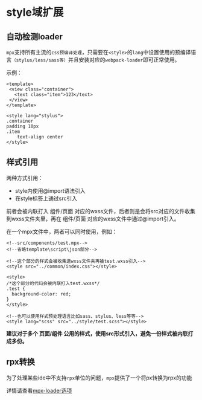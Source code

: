 # style域扩展

## 自动检测loader
 
`mpx`支持所有主流的`css预编译处理`，只需要在`<style>`的`lang`中设置使用的预编译语言`（stylus/less/sass等）`并且安装对应的`webpack-loader`即可正常使用。
 
 示例：
 ```vue
<template>
  <view class="container">
    <text class="item">123</text>
  </view>
</template>

<style lang="stylus">
.container
 padding 10px
 .item
     text-align center
</style>
 ```
 
## 样式引用

两种方式引用：
- style内使用@import语法引入
- 在style标签上通过src引入

前者会被内联打入 组件/页面 对应的wxss文件，后者则是会将src对应的文件收集到wxss文件夹里，再在 组件/页面 对应的wxss文件中通过@import引入。

在一个mpx文件中，两者可以同时使用，例如：

```vue
<!--src/components/test.mpx-->
<!--省略template\script\json部分-->

<!--这个部分的样式会被收集进wxss文件夹再被test.wxss引入-->
<style src="../common/index.css"></style>

<style>
/*这个部分的代码会被内联打入test.wxss*/
.test {
  background-color: red;
}
</style>

<!--也可以使用样式预处理语言比如sass、stylus、less等等-->
<style lang="scss" src="../style/test.scss"></style>
```

**建议对于多个 页面/组件 公用的样式，使用src形式引入，避免一份样式被内联打成多份。**

## rpx转换

为了处理某些ide中不支持`rpx`单位的问题，`mpx`提供了一个将px转换为rpx的功能

详情请查看[mpx-loader选项](/compilationEnhance/index.md#mpxwebpackpluginloader)
